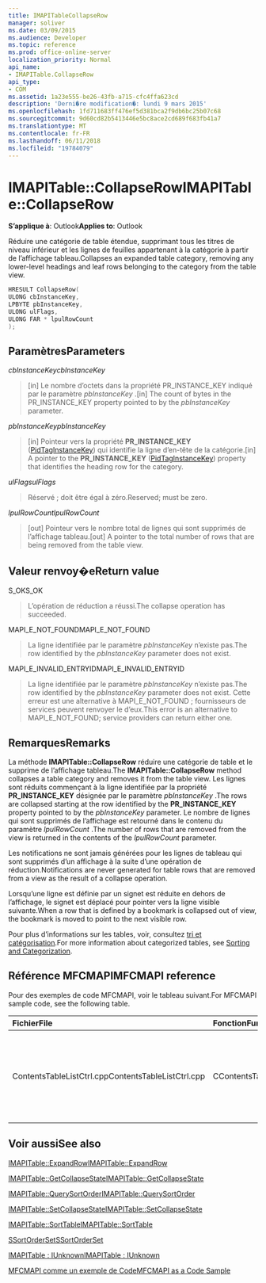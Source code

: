 ```yaml
---
title: IMAPITableCollapseRow
manager: soliver
ms.date: 03/09/2015
ms.audience: Developer
ms.topic: reference
ms.prod: office-online-server
localization_priority: Normal
api_name:
- IMAPITable.CollapseRow
api_type:
- COM
ms.assetid: 1a23e555-be26-43fb-a715-cfc4ffa623cd
description: 'Derni�re modification�: lundi 9 mars 2015'
ms.openlocfilehash: 1fd711683ff476ef5d381bca2f9db6bc25b07c68
ms.sourcegitcommit: 9d60cd82b5413446e5bc8ace2cd689f683fb41a7
ms.translationtype: MT
ms.contentlocale: fr-FR
ms.lasthandoff: 06/11/2018
ms.locfileid: "19784079"
---
```

# <a name="imapitablecollapserow"></a><span data-ttu-id="a4d91-103">IMAPITable::CollapseRow</span><span class="sxs-lookup"><span data-stu-id="a4d91-103">IMAPITable::CollapseRow</span></span>

  
  
<span data-ttu-id="a4d91-104">**S’applique à**: Outlook</span><span class="sxs-lookup"><span data-stu-id="a4d91-104">**Applies to**: Outlook</span></span> 
  
<span data-ttu-id="a4d91-105">Réduire une catégorie de table étendue, supprimant tous les titres de niveau inférieur et les lignes de feuilles appartenant à la catégorie à partir de l’affichage tableau.</span><span class="sxs-lookup"><span data-stu-id="a4d91-105">Collapses an expanded table category, removing any lower-level headings and leaf rows belonging to the category from the table view.</span></span>
  
```cpp
HRESULT CollapseRow(
ULONG cbInstanceKey,
LPBYTE pbInstanceKey,
ULONG ulFlags,
ULONG FAR * lpulRowCount
);
```

## <a name="parameters"></a><span data-ttu-id="a4d91-106">Paramètres</span><span class="sxs-lookup"><span data-stu-id="a4d91-106">Parameters</span></span>

 <span data-ttu-id="a4d91-107">_cbInstanceKey_</span><span class="sxs-lookup"><span data-stu-id="a4d91-107">_cbInstanceKey_</span></span>
  
> <span data-ttu-id="a4d91-108">[in] Le nombre d’octets dans la propriété PR_INSTANCE_KEY indiqué par le paramètre _pbInstanceKey_ .</span><span class="sxs-lookup"><span data-stu-id="a4d91-108">[in] The count of bytes in the PR_INSTANCE_KEY property pointed to by the  _pbInstanceKey_ parameter.</span></span> 
    
 <span data-ttu-id="a4d91-109">_pbInstanceKey_</span><span class="sxs-lookup"><span data-stu-id="a4d91-109">_pbInstanceKey_</span></span>
  
> <span data-ttu-id="a4d91-110">[in] Pointeur vers la propriété **PR_INSTANCE_KEY** ([PidTagInstanceKey](pidtaginstancekey-canonical-property.md)) qui identifie la ligne d’en-tête de la catégorie.</span><span class="sxs-lookup"><span data-stu-id="a4d91-110">[in] A pointer to the **PR_INSTANCE_KEY** ([PidTagInstanceKey](pidtaginstancekey-canonical-property.md)) property that identifies the heading row for the category.</span></span> 
    
 <span data-ttu-id="a4d91-111">_ulFlags_</span><span class="sxs-lookup"><span data-stu-id="a4d91-111">_ulFlags_</span></span>
  
> <span data-ttu-id="a4d91-112">Réservé ; doit être égal à zéro.</span><span class="sxs-lookup"><span data-stu-id="a4d91-112">Reserved; must be zero.</span></span>
    
 <span data-ttu-id="a4d91-113">_lpulRowCount_</span><span class="sxs-lookup"><span data-stu-id="a4d91-113">_lpulRowCount_</span></span>
  
> <span data-ttu-id="a4d91-114">[out] Pointeur vers le nombre total de lignes qui sont supprimés de l’affichage tableau.</span><span class="sxs-lookup"><span data-stu-id="a4d91-114">[out] A pointer to the total number of rows that are being removed from the table view.</span></span>
    
## <a name="return-value"></a><span data-ttu-id="a4d91-115">Valeur renvoy�e</span><span class="sxs-lookup"><span data-stu-id="a4d91-115">Return value</span></span>

<span data-ttu-id="a4d91-116">S_OK</span><span class="sxs-lookup"><span data-stu-id="a4d91-116">S_OK</span></span> 
  
> <span data-ttu-id="a4d91-117">L’opération de réduction a réussi.</span><span class="sxs-lookup"><span data-stu-id="a4d91-117">The collapse operation has succeeded.</span></span>
    
<span data-ttu-id="a4d91-118">MAPI_E_NOT_FOUND</span><span class="sxs-lookup"><span data-stu-id="a4d91-118">MAPI_E_NOT_FOUND</span></span> 
  
> <span data-ttu-id="a4d91-119">La ligne identifiée par le paramètre _pbInstanceKey_ n’existe pas.</span><span class="sxs-lookup"><span data-stu-id="a4d91-119">The row identified by the  _pbInstanceKey_ parameter does not exist.</span></span> 
    
<span data-ttu-id="a4d91-120">MAPI_E_INVALID_ENTRYID</span><span class="sxs-lookup"><span data-stu-id="a4d91-120">MAPI_E_INVALID_ENTRYID</span></span> 
  
> <span data-ttu-id="a4d91-121">La ligne identifiée par le paramètre _pbInstanceKey_ n’existe pas.</span><span class="sxs-lookup"><span data-stu-id="a4d91-121">The row identified by the  _pbInstanceKey_ parameter does not exist.</span></span> <span data-ttu-id="a4d91-122">Cette erreur est une alternative à MAPI_E_NOT_FOUND ; fournisseurs de services peuvent renvoyer le d’eux.</span><span class="sxs-lookup"><span data-stu-id="a4d91-122">This error is an alternative to MAPI_E_NOT_FOUND; service providers can return either one.</span></span> 
    
## <a name="remarks"></a><span data-ttu-id="a4d91-123">Remarques</span><span class="sxs-lookup"><span data-stu-id="a4d91-123">Remarks</span></span>

<span data-ttu-id="a4d91-124">La méthode **IMAPITable::CollapseRow** réduire une catégorie de table et le supprime de l’affichage tableau.</span><span class="sxs-lookup"><span data-stu-id="a4d91-124">The **IMAPITable::CollapseRow** method collapses a table category and removes it from the table view.</span></span> <span data-ttu-id="a4d91-125">Les lignes sont réduits commençant à la ligne identifiée par la propriété **PR_INSTANCE_KEY** désignée par le paramètre _pbInstanceKey_ .</span><span class="sxs-lookup"><span data-stu-id="a4d91-125">The rows are collapsed starting at the row identified by the **PR_INSTANCE_KEY** property pointed to by the  _pbInstanceKey_ parameter.</span></span> <span data-ttu-id="a4d91-126">Le nombre de lignes qui sont supprimés de l’affichage est retourné dans le contenu du paramètre _lpulRowCount_ .</span><span class="sxs-lookup"><span data-stu-id="a4d91-126">The number of rows that are removed from the view is returned in the contents of the  _lpulRowCount_ parameter.</span></span> 
  
<span data-ttu-id="a4d91-127">Les notifications ne sont jamais générées pour les lignes de tableau qui sont supprimés d’un affichage à la suite d’une opération de réduction.</span><span class="sxs-lookup"><span data-stu-id="a4d91-127">Notifications are never generated for table rows that are removed from a view as the result of a collapse operation.</span></span> 
  
<span data-ttu-id="a4d91-128">Lorsqu’une ligne est définie par un signet est réduite en dehors de l’affichage, le signet est déplacé pour pointer vers la ligne visible suivante.</span><span class="sxs-lookup"><span data-stu-id="a4d91-128">When a row that is defined by a bookmark is collapsed out of view, the bookmark is moved to point to the next visible row.</span></span> 
  
<span data-ttu-id="a4d91-129">Pour plus d’informations sur les tables, voir, consultez [tri et catégorisation](sorting-and-categorization.md).</span><span class="sxs-lookup"><span data-stu-id="a4d91-129">For more information about categorized tables, see [Sorting and Categorization](sorting-and-categorization.md).</span></span>
  
## <a name="mfcmapi-reference"></a><span data-ttu-id="a4d91-130">Référence MFCMAPI</span><span class="sxs-lookup"><span data-stu-id="a4d91-130">MFCMAPI reference</span></span>

<span data-ttu-id="a4d91-131">Pour des exemples de code MFCMAPI, voir le tableau suivant.</span><span class="sxs-lookup"><span data-stu-id="a4d91-131">For MFCMAPI sample code, see the following table.</span></span>
  
|<span data-ttu-id="a4d91-132">**Fichier**</span><span class="sxs-lookup"><span data-stu-id="a4d91-132">**File**</span></span>|<span data-ttu-id="a4d91-133">**Fonction**</span><span class="sxs-lookup"><span data-stu-id="a4d91-133">**Function**</span></span>|<span data-ttu-id="a4d91-134">**Commentaire**</span><span class="sxs-lookup"><span data-stu-id="a4d91-134">**Comment**</span></span>|
|:-----|:-----|:-----|
|<span data-ttu-id="a4d91-135">ContentsTableListCtrl.cpp</span><span class="sxs-lookup"><span data-stu-id="a4d91-135">ContentsTableListCtrl.cpp</span></span>  <br/> |<span data-ttu-id="a4d91-136">CContentsTableListCtrl::DoExpandCollapse</span><span class="sxs-lookup"><span data-stu-id="a4d91-136">CContentsTableListCtrl::DoExpandCollapse</span></span>  <br/> |<span data-ttu-id="a4d91-137">MFCMAPI utilise la méthode **IMAPITable::CollapseRow** pour réduire une catégorie de table.</span><span class="sxs-lookup"><span data-stu-id="a4d91-137">MFCMAPI uses the **IMAPITable::CollapseRow** method to collapse a table category.</span></span>  <br/> |
   
## <a name="see-also"></a><span data-ttu-id="a4d91-138">Voir aussi</span><span class="sxs-lookup"><span data-stu-id="a4d91-138">See also</span></span>



[<span data-ttu-id="a4d91-139">IMAPITable::ExpandRow</span><span class="sxs-lookup"><span data-stu-id="a4d91-139">IMAPITable::ExpandRow</span></span>](imapitable-expandrow.md)
  
[<span data-ttu-id="a4d91-140">IMAPITable::GetCollapseState</span><span class="sxs-lookup"><span data-stu-id="a4d91-140">IMAPITable::GetCollapseState</span></span>](imapitable-getcollapsestate.md)
  
[<span data-ttu-id="a4d91-141">IMAPITable::QuerySortOrder</span><span class="sxs-lookup"><span data-stu-id="a4d91-141">IMAPITable::QuerySortOrder</span></span>](imapitable-querysortorder.md)
  
[<span data-ttu-id="a4d91-142">IMAPITable::SetCollapseState</span><span class="sxs-lookup"><span data-stu-id="a4d91-142">IMAPITable::SetCollapseState</span></span>](imapitable-setcollapsestate.md)
  
[<span data-ttu-id="a4d91-143">IMAPITable::SortTable</span><span class="sxs-lookup"><span data-stu-id="a4d91-143">IMAPITable::SortTable</span></span>](imapitable-sorttable.md)
  
[<span data-ttu-id="a4d91-144">SSortOrderSet</span><span class="sxs-lookup"><span data-stu-id="a4d91-144">SSortOrderSet</span></span>](ssortorderset.md)
  
[<span data-ttu-id="a4d91-145">IMAPITable : IUnknown</span><span class="sxs-lookup"><span data-stu-id="a4d91-145">IMAPITable : IUnknown</span></span>](imapitableiunknown.md)


[<span data-ttu-id="a4d91-146">MFCMAPI comme un exemple de Code</span><span class="sxs-lookup"><span data-stu-id="a4d91-146">MFCMAPI as a Code Sample</span></span>](mfcmapi-as-a-code-sample.md)

